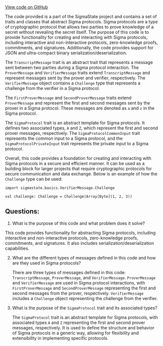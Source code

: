 [View code on GitHub](sigmastate-interpreterhttps://github.com/ScorexFoundation/sigmastate-interpreter/interpreter/shared/src/main/scala/sigmastate/basics/SigmaProtocolFunctions.scala)

The code provided is a part of the SigmaState project and contains a set of traits and classes that abstract Sigma protocols. Sigma protocols are a type of cryptographic protocol that allows two parties to prove knowledge of a secret without revealing the secret itself. The purpose of this code is to provide functionality for creating and interacting with Sigma protocols, including interactive and non-interactive protocols, zero-knowledge proofs, commitments, and signatures. Additionally, the code provides support for JSON and ultra-compact binary serialization/deserialization.

The `TranscriptMessage` trait is an abstract trait that represents a message sent between two parties during a Sigma protocol interaction. The `ProverMessage` and `VerifierMessage` traits extend `TranscriptMessage` and represent messages sent by the prover and verifier, respectively. The `VerifierMessage` object contains a `Challenge` type that represents a challenge from the verifier in a Sigma protocol.

The `FirstProverMessage` and `SecondProverMessage` traits extend `ProverMessage` and represent the first and second messages sent by the prover in a Sigma protocol. These messages are denoted as `a` and `z` in the Sigma protocol.

The `SigmaProtocol` trait is an abstract template for Sigma protocols. It defines two associated types, `A` and `Z`, which represent the first and second prover messages, respectively. The `SigmaProtocolCommonInput` trait represents the common input to a Sigma protocol, and the `SigmaProtocolPrivateInput` trait represents the private input to a Sigma protocol.

Overall, this code provides a foundation for creating and interacting with Sigma protocols in a secure and efficient manner. It can be used as a building block for larger projects that require cryptographic protocols for secure communication and data exchange. Below is an example of how the `Challenge` type can be used:

```
import sigmastate.basics.VerifierMessage.Challenge

val challenge: Challenge = Challenge(Array[Byte](1, 2, 3))
```
## Questions: 
 1. What is the purpose of this code and what problem does it solve?
   
   This code provides functionality for abstracting Sigma protocols, including interactive and non-interactive protocols, zero-knowledge proofs, commitments, and signatures. It also includes serialization/deserialization capabilities.

2. What are the different types of messages defined in this code and how are they used in Sigma protocols?
   
   There are three types of messages defined in this code: `TranscriptMessage`, `ProverMessage`, and `VerifierMessage`. `ProverMessage` and `VerifierMessage` are used in Sigma protocol interactions, with `FirstProverMessage` and `SecondProverMessage` representing the first and second messages from the prover, respectively. `VerifierMessage` includes a `Challenge` object representing the challenge from the verifier.

3. What is the purpose of the `SigmaProtocol` trait and its associated types?
   
   The `SigmaProtocol` trait is an abstract template for Sigma protocols, with associated types `A` and `Z` representing the first and second prover messages, respectively. It is used to define the structure and behavior of Sigma protocols in a generic way, allowing for flexibility and extensibility in implementing specific protocols.